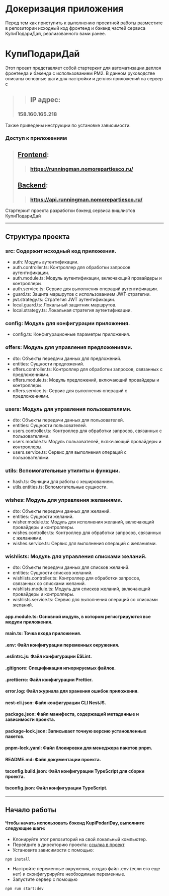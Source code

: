 # Докеризация приложения

Перед тем как приступить к выполнению проектной работы разместите в репозитории исходный код фронтенд и бэкенд частей сервиса КупиПодариДай, реализованного вами ранее. 

# КупиПодариДай
Этот проект представляет собой стартеркит для автоматизации деплоя фронтенда и бэкенда с использованием PM2. В данном руководстве описаны основные шаги для настройки и деплоя приложений на сервер с
>> ## **IP адрес:**
> ### __158.160.165.218__
Также приведены инструкции по установке зависимости.

### Доступ к приложениям

> ## **[Frontend](https://yakuza.nomorepartiesco.ru/ "https://running.nomorepartiesco.ru/"):**
>> ### __https://runningman.nomorepartiesco.ru/__
> ## **[Backend](https://api.yakuza.nomorepartiesco.ru/ "https://api.runningman.nomorepartiesco.ru/"):**
>> ### __https://api.runningman.nomorepartiesco.ru/__

Стартеркит проекта разработки бэкенд сервиса вишлистов КупиПодариДай
______
## Структура проекта

###  src: Содержит исходный код приложения.
* auth: Модуль аутентификации.
* auth.controller.ts: Контроллер для обработки запросов аутентификации.
* auth.module.ts: Модуль аутентификации, включающий провайдеры и контроллеры.
* auth.service.ts: Сервис для выполнения операций аутентификации.
* guard.ts: Защита маршрутов с использованием JWT-стратегии.
* jwt.strategy.ts: Стратегия JWT аутентификации.
* local.guard.ts: Локальный защитник маршрутов.
* local.strategy.ts: Локальная стратегия аутентификации.
### config: Модуль для конфигурации приложения.
* config.ts: Конфигурационные параметры приложения.
### offers: Модуль для управления предложениями.
* dto: Объекты передачи данных для предложений.
* entities: Сущности предложений.
* offers.controller.ts: Контроллер для обработки запросов, связанных с предложениями.
* offers.module.ts: Модуль предложений, включающий провайдеры и контроллеры.
* offers.service.ts: Сервис для выполнения операций с предложениями.
### users: Модуль для управления пользователями.
* dto: Объекты передачи данных для пользователей.
* entities: Сущности пользователей.
* users.controller.ts: Контроллер для обработки запросов, связанных с пользователями.
* users.module.ts: Модуль пользователей, включающий провайдеры и контроллеры.
* users.service.ts: Сервис для выполнения операций с пользователями.
### utils: Вспомогательные утилиты и функции.
* hash.ts: Функции для работы с хешированием.
* utils.entities.ts: Вспомогательные сущности.
### wishes: Модуль для управления желаниями.
* dto: Объекты передачи данных для желаний.
* entities: Сущности желаний.
* wisher.module.ts: Модуль для исполнения желаний, включающий провайдеры и контроллеры.
* wishes.controller.ts: Контроллер для обработки запросов, связанных с желаниями.
* wishes.service.ts: Сервис для выполнения операций с желаниями.
### wishlists: Модуль для управления списками желаний.
* dto: Объекты передачи данных для списков желаний.
* entities: Сущности списков желаний.
* wishlists.controller.ts: Контроллер для обработки запросов, связанных со списками желаний.
* wishlists.module.ts: Модуль для списков желаний, включающий провайдеры и контроллеры.
* wishlists.service.ts: Сервис для выполнения операций со списками желаний.
#### app.module.ts: Основной модуль, в котором регистрируются все модули приложения.
#### main.ts: Точка входа приложения.
#### .env: Файл конфигурации переменных окружения.
#### .eslintrc.js: Файл конфигурации ESLint.
#### .gitignore: Спецификация игнорируемых файлов.
#### .prettierrc: Файл конфигурации Prettier.
#### error.log: Файл журнала для хранения ошибок приложения.
#### nest-cli.json: Файл конфигурации CLI NestJS.
#### package.json: Файл манифеста, содержащий метаданные и зависимости проекта.
#### package-lock.json: Записывает точную версию установленных пакетов.
#### pnpm-lock.yaml: Файл блокировки для менеджера пакетов pnpm.
#### README.md: Файл документации проекта.
#### tsconfig.build.json: Файл конфигурации TypeScript для сборки проекта.
#### tsconfig.json: Файл конфигурации TypeScript.
____
## Начало работы
#### Чтобы начать использовать бэкенд KupiPodariDay, выполните следующие шаги:

* Клонируйте этот репозиторий на свой локальный компьютер.
* Перейдите в директорию проекта: [ссылка в проект](https://github.com/MrKuchkarov/kupipodariday-backend "Github")
* Установите зависимости с помощью:
``` 
npm install
```
* Настройте переменные окружения, создав файл .env (если его еще нет) и сконфигурируйте необходимые переменные.
* Запустите сервер с помощью
``` 
npm run start:dev
```